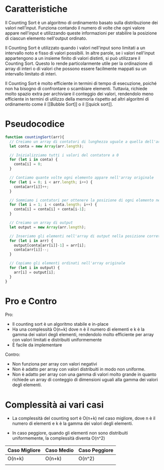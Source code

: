 # Caratteristiche

Il Counting Sort è un algoritmo di ordinamento basato sulla distribuzione dei valori nell'input. Funziona contando il numero di volte che ogni valore appare nell'input e utilizzando queste informazioni per stabilire la posizione di ciascun elemento nell'output ordinato.

Il Counting Sort è utilizzato quando i valori nell'input sono limitati a un intervallo noto e fisso di valori possibili. In altre parole, se i valori nell'input appartengono a un insieme finito di valori distinti, si può utilizzare il Counting Sort. Questo lo rende particolarmente utile per la ordinazione di array di interi o di valori che possono essere facilmente mappati su un intervallo limitato di interi.

Il Counting Sort è molto efficiente in termini di tempo di esecuzione, poiché non ha bisogno di confrontare o scambiare elementi. Tuttavia, richiede molto spazio extra per archiviare il conteggio dei valori, rendendolo meno efficiente in termini di utilizzo della memoria rispetto ad altri algoritmi di ordinamento come il [[Bubble Sort]] o il [[quick sort]].


# Pseudocodice

```js
function countingSort(arr){
  // Creiamo un array di contatori di lunghezza uguale a quella dell'array originale
  let conta = new Array(arr.length);

  // Inizializziamo tutti i valori del contatore a 0
  for (let i in conta) {
    conta[i] = 0;
  }

  // Contiamo quante volte ogni elemento appare nell'array originale
  for (let i = 0; i < arr.length; i++) {
    conta[arr[i]]++;
  }

  // Sommiamo i contatori per ottenere la posizione di ogni elemento nell'array ordinato
  for (let i = 1; i < conta.length; i++) {
    conta[i] = conta[i] + conta[i-1];
  }

  // Creiamo un array di output
  let output = new Array(arr.length);

  // Inseriamo gli elementi nell'array di output nella posizione corretta in base al contatore
  for (let i in arr) {
    output[conta[arr[i]]-1] = arr[i];
    conta[arr[i]]--;
  }

  // Copiamo gli elementi ordinati nell'array originale
  for (let i in output) {
    arr[i] = output[i];
  }
}

```

# Pro e Contro

Pro:

-   Il counting sort è un algoritmo stabile e in-place
-   Ha una complessità O(n+k) dove n è il numero di elementi e k è la gamma dei valori degli elementi, rendendolo molto efficiente per array con valori limitati e distribuiti uniformemente
-   È facile da implementare

Contro:

-   Non funziona per array con valori negativi
-   Non è adatto per array con valori distribuiti in modo non uniforme.    
-   Non è adatto per array con una gamma di valori molto grande in quanto richiede un array di conteggio di dimensioni uguali alla gamma dei valori degli elementi.

# Complessità ai vari casi

-   La complessità del counting sort è O(n+k) nel caso migliore, dove n è il numero di elementi e k è la gamma dei valori degli elementi.

-   In caso peggiore, quando gli elementi non sono distribuiti uniformemente, la complessità diventa O(n^2)

| Caso Migliore | Caso Medio | Caso Peggiore |
| ------------- | ---------- | ------------- |
| O(n+k)        | O(n+k)     | O(n^2)        |
|               |            |               |

